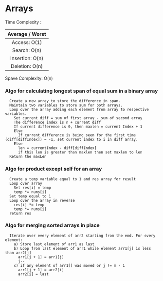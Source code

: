 # Arrays

Time Complexity :

| Average / Worst |
| :-------------: |
|  Access: O(1)   |
|  Search: O(n)   |
| Insertion: O(n) |
| Deletion: O(n)  |

Spave Complexity: O(n)

### Algo for calculating longest span of equal sum in a binary array

```pseudocode
  Create a new array to store the difference in span.
  Maintain two variables to store sum for both arrays.
  Loop over the array adding each element from array to respective variables.
    Set current diff = sum of first array - sum of second array
    The difference index is n + current diff
    If current difference is 0, then maxlen = current Index + 1
    Else
      If current difference is being seen for the first time (diff[diffIndex]) = -1, set current index to i in diff array.
    Else
      len = currentIndex - diff[diffIndex]
      if this len is greater than maxlen then set maxlen to len
  Return the maxLen
```

### Algo for product except self for an array

```pseudocode
  Create a temp variable equal to 1 and res array for result
  Loop over array
    Set res[i] = temp
    temp *= nums[i]
  Set temp equal to 1
  Loop over the array in reverse
    res[i] *= temp
    temp *= nums[i]
  return res
```

### Algo for merging sorted arrays in place

```pseudocode
  Iterate over every element of arr2 starting from the end. For every element:
    a) Store last element of arr1 as last
    b) Loop from last element of arr1 while element arr1[j] is less than arr2[j]
      arr1[j + 1] = arr1[j]
      j--
    c) if any element of arr1[] was moved or j != m - 1
      arr1[j + 1] = arr2[i]
      arr2[i] = last
```
